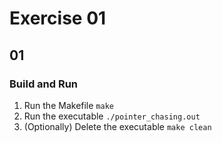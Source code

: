 # Exercise 01

## 01
### Build and Run
1. Run the Makefile
    ``make``
2. Run the executable
    ``./pointer_chasing.out``
3. (Optionally) Delete the executable
    ``make clean``  


